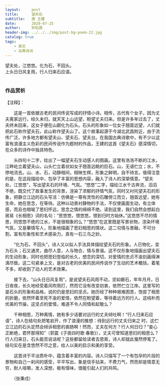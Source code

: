 ```yaml
---
layout:     post
title:      望夫石
subtitle:   唐 王建
date:       2020-07-25
author:     听松阁
header-img: ../../../img/post-bg-poem-22.jpg
catalog: true
tags:
    - 美文
    - 古典诗词
---
```




望夫处，江悠悠。化为石，不回头。<br>
上头日日风复雨，行人归来石应语。<br>
<br>

### 作品赏析
【注释】：

　　这是一首依据古老的民间传说写成的抒情小诗。相传，古代有个女子，因为丈夫离家远行，经久未归，就天天上山远望，盼望丈夫归来。但是许多年过去了，丈夫终未回来，这女子便在山巅化为石头。石头的形象如一位女子翘首远望，人们就把此石称作望夫石，此山称作望夫山了。这个故事起源于今湖北武昌附近，由于流传广泛，许多地方都有望夫山、望夫石、望夫台。在我国古典诗歌中，有不少以这富有浪漫主义色彩的民间传说作为题材的作品，王建的这首《望夫石》感深情切，在众多的诗作中独具特色。

　　头四句十二字，绘出了一幅望夫石生动感人的图画。这里有浩浩不断的江水，江畔屹立着望夫山，山头伫立着状如女子翘首远眺的巨石。山，无语伫立；水，不停地流去。山、水、石，动静相间，相映生辉，形象之鲜明，自不待言。值得注意的是，在这段描绘中，包孕了丰富的思想内容，融入了诗人的深挚情意。“望夫处，江悠悠”，写出望夫石的环境、气氛。“悠悠”二字，描绘江水千古奔流，滔滔不绝，既交代了故事发生的背景，渲染了浓郁的抒情气氛，同时又衬托望夫石的形象，把静立江边的石头写活：仿佛是一尊有灵性的石雕傍江而立，翘首远望，她有生命，她在思念，在等待。这种以动景衬静物的手法，不仅使画面生动，有立体感，而且也暗喻了思妇怀远，思念之情的绵绵不绝。读到这里，我们自然会想起白居易《长相思》词的名句：“思悠悠，恨悠悠，恨到归时方始休。”这悠悠不尽的情思，同悠悠不绝的江水，不是很相象的么？“悠悠”在这里既是写景状物，渲染环境气氛，又是摹情写人，形象地描画了思妇相思的情状。这二句情与景融，不可分割，富有形象性和艺术感染力，真有一石三鸟之妙。

　　“化为石，不回头”，诗人又以拟人手法具体描绘望夫石的形象。人已物化，变为石头；石又通灵，曲尽人意，人与物合，情与景谐。这不仅形象地描画出望夫石的生动形象，同时也把思妇登临的长久，想念的深切，对爱情的忠贞不渝刻画得淋漓尽致。这二句紧承上文，是对古老的优美的民间传说作了生动的艺术概括，着笔不多，却收到了动人的艺术效果。

　　接下去，“山头日日风复雨”，是说望夫石风雨不动，坚如磐石，年年月月，日日夜夜，长久地经受着风吹雨打，然而它没有改变初衷，依然伫立江岸。这里写的是石头的形象和品格，说的仍是思妇的坚贞。她历经了种种艰难困苦，饱尝了相思的折磨，依然怀着至死不渝的爱情，依然在盼望着，等待着远方的行人。这纯朴而优美的节操，这坚贞的爱情，难道不令人同情和起敬么？

　　千种相思，万种离情，她有多少话要对远行的丈夫倾吐啊！“行人归来石应语”，诗人在结句处把笔宕开，作了浪漫的推想：待到远行的丈夫归来之 时，这伫立江边的石头定然会倾诉相思的衷肠啊！然而，丈夫在何方？行人何日归？“妾心正断绝，君怀那得知”（郭震《子夜四时歌·春歌》），丈夫可曾知道思妇的相思么？行人归来日，石头能否说话呢？这些都留给读者去思索，诗人却就此戛然停笔了。结句实在是含悠然不尽之意，给人以美的启示和美的享受。

　　这首诗于平淡质朴中，蕴含着丰富的内容。诗人只描写了一个有包孕的片段的景物和自己一刹间的感受，平平写出，象是信手拈来，不费力气，然而却是情意无穷，耐人咀嚼，发人深想，极有情味，很能引起人们的共鸣。

　　（张秉戍）
